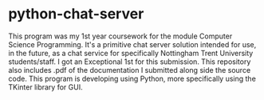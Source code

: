 # python-chat-server
This program was my 1st year coursework for the module Computer Science Programming. It's a primitive chat server solution intended for use, in the future,
as a chat service for specifically Nottingham Trent University students/staff. I got an Exceptional 1st for this submission. This repository also includes
.pdf of the documentation I submitted along side the source code. This program is developing using Python, more specifically using the TKinter library for
GUI.
